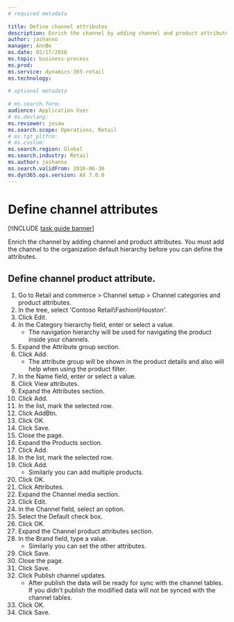```yaml
--- 
# required metadata 
 
title: Define channel attributes
description: Enrich the channel by adding channel and product attributes. 
author: jashanno
manager: AnnBe 
ms.date: 02/17/2016
ms.topic: business-process 
ms.prod:  
ms.service: dynamics-365-retail 
ms.technology:  
 
# optional metadata 
 
# ms.search.form:   
audience: Application User 
# ms.devlang:  
ms.reviewer: josaw
ms.search.scope: Operations, Retail 
# ms.tgt_pltfrm:  
# ms.custom:  
ms.search.region: Global
ms.search.industry: Retail
ms.author: jashanno
ms.search.validFrom: 2016-06-30 
ms.dyn365.ops.version: AX 7.0.0 
---
```

# Define channel attributes

[!INCLUDE [task guide banner](../includes/task-guide-banner.md)]

Enrich the channel by adding channel and product attributes. You must add the channel to the organization default hierarchy before you can define the attributes.


## Define channel product attribute.
1. Go to Retail and commerce > Channel setup > Channel categories and product attributes.
2. In the tree, select 'Contoso Retail\Fashion\Houston'.
3. Click Edit.
4. In the Category hierarchy field, enter or select a value.
    * The navigation hierarchy will be used for navigating the product inside your channels.  
5. Expand the Attribute group section.
6. Click Add.
    * The attribute group will be shown in the product details and also will help when using the product filter.  
7. In the Name field, enter or select a value.
8. Click View attributes.
9. Expand the Attributes section.
10. Click Add.
11. In the list, mark the selected row.
12. Click AddBtn.
13. Click OK.
14. Click Save.
15. Close the page.
16. Expand the Products section.
17. Click Add.
18. In the list, mark the selected row.
19. Click Add.
    * Similarly you can add multiple products.  
20. Click OK.
21. Click Attributes.
22. Expand the Channel media section.
23. Click Edit.
24. In the Channel field, select an option.
25. Select the Default check box.
26. Click OK.
27. Expand the Channel product attributes section.
28. In the Brand field, type a value.
    * Similarly you can set the other attributes.  
29. Click Save.
30. Close the page.
31. Click Save.
32. Click Publish channel updates.
    * After publish the data will be ready for sync with the channel tables. If you didn't publish the modified data will not be synced with the channel tables.  
33. Click OK.
34. Click Save.

